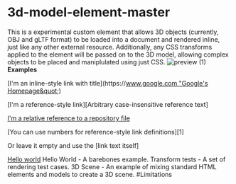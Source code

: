 # 3d-model-element-master
This is a experimental custom element that allows 3D objects (currently, OBJ and gLTF format) to be loaded into a document and rendered inline, just like any other external resource. Additionally, any CSS transforms applied to the element will be passed on to the 3D model, allowing complex objects to be placed and maniplulated using just CSS.
![preview (1)](https://user-images.githubusercontent.com/65006133/192099558-aac99fd1-da36-496d-a059-2eeb3cf9f1a9.png)
**Examples**

[I'm an inline-style link with title](https://[www.google.com &quot;Google's Homepage&quot](http://127.0.0.1:5500/examples/hello-world/index.html);)

[I'm a reference-style link][Arbitrary case-insensitive reference text]

[I'm a relative reference to a repository file](../blob/master/LICENSE)

[You can use numbers for reference-style link definitions][1]

Or leave it empty and use the [link text itself]

[Hello world]([https://www.google.com](http://127.0.0.1:5500/examples/hello-world/index.html))
Hello World - A barebones example.
Transform tests - A set of rendering test cases.
3D Scene - An example of mixing standard HTML elements and models to create a 3D scene.
#Limitations
